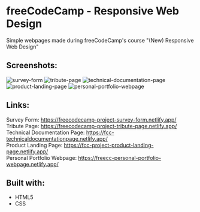 # freeCodeCamp - Responsive Web Design
Simple webpages made during freeCodeCamp's course "(New) Responsive Web Design"
## Screenshots:
![survey-form](https://user-images.githubusercontent.com/111454100/188110519-045172ea-ec0d-4e7f-b8dc-6821176a7780.png)
![tribute-page](https://user-images.githubusercontent.com/111454100/188110570-18180efd-f179-4a48-8b91-a878672a10fb.png)
![technical-documentation-page](https://user-images.githubusercontent.com/111454100/188110598-61823a56-86d0-43eb-b468-9780a196d3cd.png)
![product-landing-page](https://user-images.githubusercontent.com/111454100/188110620-5817493b-c7ce-4354-b9bc-3bfd27836546.png)
![personal-portfolio-webpage](https://user-images.githubusercontent.com/111454100/188110633-29b9ca88-a339-4e2c-8594-0487a41e55da.png)
## Links:
Survey Form: https://freecodecamp-project-survey-form.netlify.app/ <br />
Tribute Page: https://freecodecamp-project-tribute-page.netlify.app/ <br />
Technical Documentation Page: https://fcc-technicaldocumentationpage.netlify.app/ <br />
Product Landing Page: https://fcc-project-product-landing-page.netlify.app/ <br />
Personal Portfolio Webpage: https://freecc-personal-portfolio-webpage.netlify.app/
## Built with:
* HTML5
* CSS
